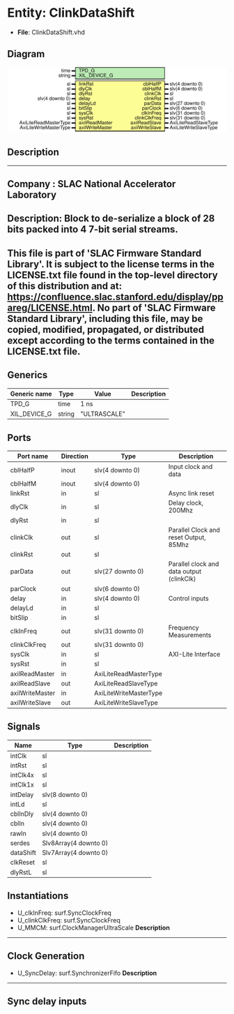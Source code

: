 # Entity: ClinkDataShift

- **File**: ClinkDataShift.vhd
## Diagram

![Diagram](ClinkDataShift.svg "Diagram")
## Description

-----------------------------------------------------------------------------
 Company    : SLAC National Accelerator Laboratory
-----------------------------------------------------------------------------
 Description:
 Block to de-serialize a block of 28 bits packed into 4 7-bit serial streams.
-----------------------------------------------------------------------------
 This file is part of 'SLAC Firmware Standard Library'.
 It is subject to the license terms in the LICENSE.txt file found in the
 top-level directory of this distribution and at:
    https://confluence.slac.stanford.edu/display/ppareg/LICENSE.html.
 No part of 'SLAC Firmware Standard Library', including this file,
 may be copied, modified, propagated, or distributed except according to
 the terms contained in the LICENSE.txt file.
-----------------------------------------------------------------------------
## Generics

| Generic name | Type   | Value        | Description |
| ------------ | ------ | ------------ | ----------- |
| TPD_G        | time   | 1 ns         |             |
| XIL_DEVICE_G | string | "ULTRASCALE" |             |
## Ports

| Port name       | Direction | Type                   | Description                               |
| --------------- | --------- | ---------------------- | ----------------------------------------- |
| cblHalfP        | inout     | slv(4 downto 0)        | Input clock and data                      |
| cblHalfM        | inout     | slv(4 downto 0)        |                                           |
| linkRst         | in        | sl                     | Async link reset                          |
| dlyClk          | in        | sl                     | Delay clock, 200Mhz                       |
| dlyRst          | in        | sl                     |                                           |
| clinkClk        | out       | sl                     | Parallel Clock and reset Output, 85Mhz    |
| clinkRst        | out       | sl                     |                                           |
| parData         | out       | slv(27 downto 0)       | Parallel clock and data output (clinkClk) |
| parClock        | out       | slv(6 downto 0)        |                                           |
| delay           | in        | slv(4 downto 0)        | Control inputs                            |
| delayLd         | in        | sl                     |                                           |
| bitSlip         | in        | sl                     |                                           |
| clkInFreq       | out       | slv(31 downto 0)       | Frequency Measurements                    |
| clinkClkFreq    | out       | slv(31 downto 0)       |                                           |
| sysClk          | in        | sl                     | AXI-Lite Interface                        |
| sysRst          | in        | sl                     |                                           |
| axilReadMaster  | in        | AxiLiteReadMasterType  |                                           |
| axilReadSlave   | out       | AxiLiteReadSlaveType   |                                           |
| axilWriteMaster | in        | AxiLiteWriteMasterType |                                           |
| axilWriteSlave  | out       | AxiLiteWriteSlaveType  |                                           |
## Signals

| Name      | Type                  | Description |
| --------- | --------------------- | ----------- |
| intClk    | sl                    |             |
| intRst    | sl                    |             |
| intClk4x  | sl                    |             |
| intClk1x  | sl                    |             |
| intDelay  | slv(8 downto 0)       |             |
| intLd     | sl                    |             |
| cblInDly  | slv(4 downto 0)       |             |
| cblIn     | slv(4 downto 0)       |             |
| rawIn     | slv(4 downto 0)       |             |
| serdes    | Slv8Array(4 downto 0) |             |
| dataShift | Slv7Array(4 downto 0) |             |
| clkReset  | sl                    |             |
| dlyRstL   | sl                    |             |
## Instantiations

- U_clkInFreq: surf.SyncClockFreq
- U_clinkClkFreq: surf.SyncClockFreq
- U_MMCM: surf.ClockManagerUltraScale
**Description**
------------------------------------
 Clock Generation
------------------------------------

- U_SyncDelay: surf.SynchronizerFifo
**Description**
------------------------------------
 Sync delay inputs
------------------------------------

